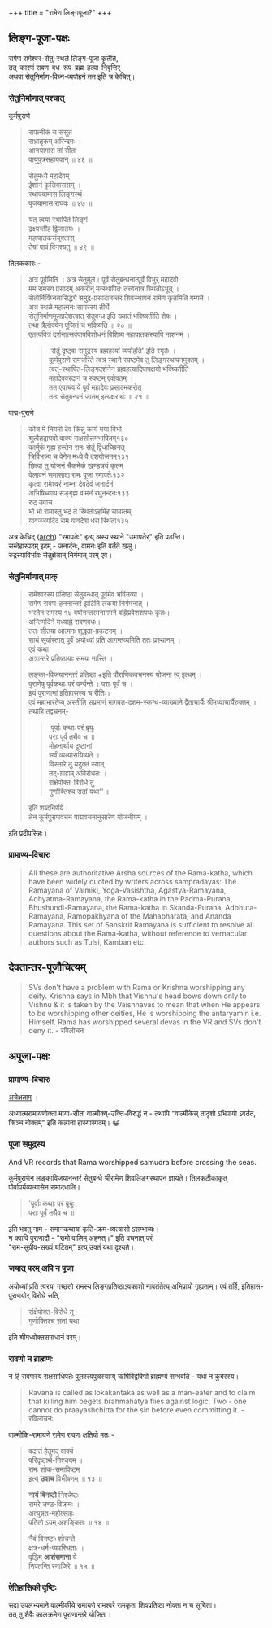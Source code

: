 +++
title = "रामेण लिङ्गपूजा?"
+++

## लिङ्ग-पूजा-पक्षः
रामेण रामेश्वर-सेतु-स्थले लिङ्ग-पूजा कृतेति,  
तत्-कारणं रावण-वध-रूप-ब्रह्म-हत्या-निवृत्तिर्  
अथवा सेतुनिर्माण-विघ्न-व्यपोहनं तत 
इति च केचित्। 

### सेतुनिर्माणात् पश्चात्
कूर्मपुराणे 

> सपत्नीकं च ससुतं  
सभ्रातृकम् अरिन्दमः ।  
आनयामास तां सीतां  
वायुपुत्रसहायवान् ॥ ४६ ॥
> 
> सेतुमध्ये महादेवम्  
ईशानं कृत्तिवाससम् ।  
स्थापयामास लिङ्गस्थं  
पूजयामास राघवः ॥ ४७ ॥
> 
> यत् त्वया स्थापितं लिङ्गं  
द्रक्ष्यन्तीह द्विजातयः ।  
महापातकसंयुक्तास्  
तेषां पापं विनश्यतु ॥ ४९ ॥



तिलककारः -

>अत्र पूर्वमिति । अत्र सेतुमूले। पूर्व सेतुबन्धनात्पूर्वं विभुर् महादेवो  
मम रामस्य प्रसादम् अकरोन् मत्स्थापितः तत्त्वेनात्र स्थितोऽभूत् ।  
सेतोर्निर्विघ्नतासिद्ध्यै समुद्र-प्रसादानन्तरं शिवस्थापनं रामेण कृतमिति गम्यते ।  
अत्र स्थळे महात्मनः सागरस्य तीर्थे  
सेतुनिर्माणमूलप्रदेशत्वात् सेतुबन्ध इति ख्यातं भविष्यतीति शेषः ।  
तथा त्रैलोक्येन पूजितं च भविष्यति ॥ २० ॥  
एतत्पवित्रं दर्शनात्सर्वपापविशोधनं विशिष्य महापातकस्यापि नाशनम् ।  
> 
> > 'सेतुं दृष्ट्वा समुद्रस्य ब्रह्महत्यां व्यपोहति' इति स्मृतेः ।  
> कूर्मपुराणे रामचरिते त्वत्र स्थाने स्पष्टमेव तु लिङ्गस्थापनमुक्तम् ।  
> त्वत्-स्थापित-लिङ्गदर्शनेन ब्रह्महत्यादिपापक्षयो भविष्यतीति  
> महादेववरदानं च स्पष्टम् एवोक्तम् ।  
> तत एवाचवायें पूर्वं महादेवः प्रसादमकरोत्  
> ततः सेतुबन्धनं जातम् इत्यक्षरार्थः ॥ २१ ॥  

पाद्म-पुराणे 

> कोत्र मे नियमो देव किन्नु कार्यं मया विभो  
श्रुत्वैतद्राघवो वाक्यं राक्षसोत्तमभाषितम्१३०  
कार्मुकं गृह्य हस्तेन रामः सेतुं द्विधाच्छिनत्  
त्रिर्विभज्य च वेगेन मध्ये वै दशयोजनम्१३१  
छित्वा तु योजनं चैकमेकं खण्डत्रयं कृतम्  
वेलावनं समासाद्य रामः पूजां रमापतेः१३२  
कृत्वा रामेश्वरं नाम्ना देवदेवं जनार्दनं  
अभिषिच्याथ सङ्गृह्य वामनं रघुनन्दनः१३३  
रुद्र उवाच  
भो भो रामास्तु भद्रं ते स्थितोऽहमिह साम्प्रतम्  
यावज्जगदिदं राम यावदेषा धरा स्थिता१३५  

अत्र केचिद् ([arch](https://archive.org/details/dli.ernet.424374/page/n585/mode/1up?view=theater)) "रमापतेः" इत्य् अस्य स्थाने "उमापतेर्" इति पठन्ति।  
सन्देहास्पदम् इदम् - जनार्दनः, वामनः इति वर्तते खलु।  
रुद्रस्याविर्भावः सेतुक्षेत्रान् निर्गमात् परम् एव। 

### सेतुनिर्माणात् प्राक्
> रामेश्वरस्य प्रतिष्ठा सेतुबन्धात् पूर्वमेव भवितव्या ।  
रामेण रावण-हननान्तरं झटिति लंकया निर्गमनात् ।  
भरतेन रामस्य १४ वर्षानन्तरमनागमने  वह्निप्रवेशशपथः कृतः।  
अन्तिमदिने मध्याह्ने रावणवधः।  
ततः सीतया आत्मनः शुद्धता-प्रकटनम् ।  
सायं सूर्यास्तात्  पूर्वं अयोध्यां प्रति आगन्तव्यमिति ततः प्रस्थानम् ।  
एवं कथा ।  
अत्रान्तरे प्रतिष्ठायाः समयः नास्ति । 
>
> लङ्का-विजयानन्तरं प्रतिष्ठा +इति पौराणिकवचनस्य योजना त्व् इत्थम् ।  
पुराणेषु पूर्वकथाः परं वर्ण्यन्ते । पराः पूर्वं च  ।  
इयं पुराणानां इतिहासस्य च रीतिः।  
एवं महाभारतेप्य् अस्तीति सप्रमाणं भागवत-दशम-स्कन्ध-व्याख्याने द्वैताचार्यैः  श्रीमध्वाचार्यैरुक्तम् ।  
तथाहि तद्वचनम्-
>
> > 'पूर्वाः कथाः परं ब्रूयुः  
> पराः पूर्वं तथैैव च ॥  
> मोहनार्थाय दुष्टानां  
> सर्वं व्यत्यासयिष्यते ।  
> विस्तारे तु यदुक्तं स्यात्  
> तद्-ग्राह्यम् अविरोधतः ।  
> संक्षेपोक्त-विरोधे तु  
> गुणोक्तिश्च सतां यथा''॥ 
> 
> इति शब्दनिर्णये।  
तेन कूर्मपुराणवचनं पाद्मवचनानुसारेण योजनीयम् ।

इति प्रदीपसिंहः। 

### प्रामाण्य-विचारः
> All these are authoritative Arsha sources of the Rama-katha, which have been widely quoted by writers across sampradayas: The Ramayana of Valmiki, Yoga-Vasishtha, Agastya-Ramayana, Adhyatma-Ramayana, the Rama-katha in the Padma-Purana, Bhushundi-Ramayana, the Rama-katha in Skanda-Purana, Adbhuta-Ramayana, Ramopakhyana of the Mahabharata, and Ananda Ramayana. This set of Sanskrit Ramayana is sufficient to resolve all questions about the Rama-katha, without reference to vernacular authors such as Tulsi, Kamban etc. 




## देवतान्तर-पूजौचित्यम्
> SVs don't have a problem with Rama or Krishna worshipping any deity. Krishna says in Mbh that Vishnu's head bows down only to Vishnu & it is taken by the Vaishnavas to mean that when He appears to be worshipping other deities, He is worshipping the antaryamin i.e. Himself. Rama has worshipped several devas in the VR and SVs don't deny it. - रविलोचनः

## अपूजा-पक्षः
### प्रामाण्य-विचारः
[अत्रेक्षताम्](/AgamaH/AryaH/hinduism/sAmya-vaiShamye/bases/5_internal-contradictions/authority-contests/) । 

अध्यात्मरामायणोक्ता माया-सीता वाल्मीक्य्-उक्ति-विरुद्धं न - तथापि "वाल्मीकेस् तादृशो ऽभिप्रायो ऽवर्तत, किञ्च नोक्तम्" इति कल्पना हास्यास्पदम्। 😀

### पूजा समुद्रस्य
And VR records that Rama worshipped samudra before crossing the seas.

कूर्मपुराणेन लङ्काविजयानन्तरं सेतुबन्धे श्रीरामेण शिवलिङ्गस्थापनं ज्ञायते। तिलकटीकाकृत् पौर्वापर्यव्यत्यासेन समादधाति।

> 'पूर्वाः कथाः परं ब्रूयुः  
> पराः पूर्वं तथैैव च ॥

इति भवतु नाम - समानकथायां कृति-क्रम-व्यत्यासो ऽसम्भाव्यः।  
न क्वापि पुराणादौ - "रामो वालिम् अहनत्।" इति वचनात् परं  
"राम-सुग्रीव-सख्यं घटितम्" इत्य् उक्तं यथा दृश्यते।

### जयात् परम् अपि न पूजा
अयोध्यां प्रति त्वरया गच्छतो रामस्य लिङ्गप्रतिष्ठाऽवकाशो नावर्ततेत्य् अभिप्रायो गृह्यताम्। एवं तर्हि, इतिहास-पुराणयोर् विरोधे सति,

> संक्षेपोक्त-विरोधे तु  
> गुणोक्तिश्च सतां यथा

इति श्रीमध्वोक्तसमाधानं वरम्।

### रावणो न ब्राह्मणः
न हि रावणस्य राक्षसाधिपतेः पुलस्त्यपुत्रस्याप्य् ऋषिविद्वेषिणो ब्राह्मण्यं सम्भवति - यथा न कुबेरस्य। 

>  Ravana is called as lokakantaka as well as a man-eater  and to claim that killing him begets brahmahatya flies against logic.  Two - one cannot do praayashchitta for the sin before even committing it. - रविलोचनः

वाल्मीकि-रामायणे रामेण रावणः क्षतियो मतः -

> वदन्तं हेतुमद् वाक्यं  
परिदृष्टार्थ-निश्चयम् ।  
रामः शोक-समाविष्टम्  
इत्य् **उवाच** विभीषणम् ॥ १३ ॥
>
> **नायं विनष्टो** निश्चेष्टः  
समरे चण्ड-विक्रमः ।  
अत्युन्नत-महोत्साहः  
पतितो ऽयम् अशङ्कितः ॥ १४ ॥
>
> नैवं विनष्टाः शोचन्ते  
क्षत्र-धर्म-व्यवस्थिताः ।  
वृद्धिम् **आशंसमाना** ये  
निपतन्ति रणाजिरे ॥ १५ ॥

### ऐतिहासिकी दृष्टिः
सद्य उपलभ्यमाने वाल्मीकीये रामायणे रामश्वरे रामकृता शिवप्रतिष्ठा नोक्ता न च सूचिता।  
तत् तु शैवैः कालक्रमेण पुराणान्तरे योजिता।  